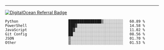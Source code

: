 ---
[![DigitalOcean Referral Badge](https://web-platforms.sfo2.digitaloceanspaces.com/WWW/Badge%203.svg)](https://www.digitalocean.com/?refcode=37fa54d82492&utm_campaign=Referral_Invite&utm_medium=Referral_Program&utm_source=badge)

<!--START_SECTION:waka-->

```text
Python                       ███████████████▒░░░░░░░░░   60.89 %
PowerShell                   ███▓░░░░░░░░░░░░░░░░░░░░░   14.58 %
JavaScript                   ██▓░░░░░░░░░░░░░░░░░░░░░░   11.02 %
Git Config                   ██░░░░░░░░░░░░░░░░░░░░░░░   08.56 %
JSON                         ▒░░░░░░░░░░░░░░░░░░░░░░░░   01.70 %
Other                        ▒░░░░░░░░░░░░░░░░░░░░░░░░   01.53 %
```

<!--END_SECTION:waka-->


[linkedin]: https://www.linkedin.com/in/mohamed-elh/

